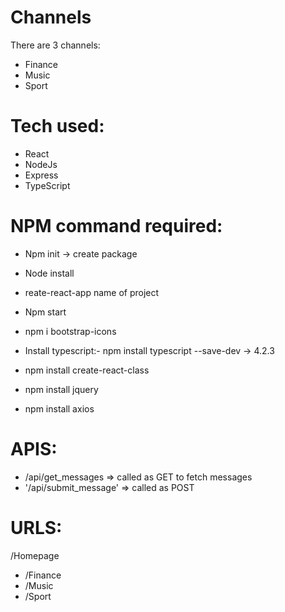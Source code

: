 # Channels

There are 3 channels:
- Finance
- Music
- Sport


# Tech used:

- React 
- NodeJs
- Express
- TypeScript

# NPM command required:

- Npm init -> create package

- Node install

- reate-react-app name of project

- Npm start

- npm i bootstrap-icons

- Install typescript:- npm install typescript --save-dev  -> 4.2.3

- npm install create-react-class

- npm install jquery

- npm install axios

# APIS:

- /api/get_messages => called as GET to fetch messages
- '/api/submit_message'  => called as POST 

# URLS:
/Homepage
- /Finance
- /Music
- /Sport
